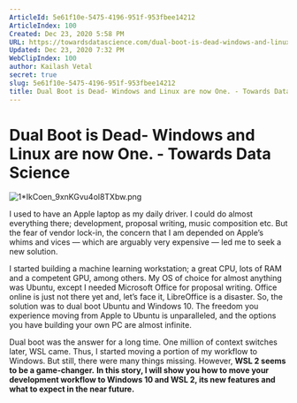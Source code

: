 ```yaml
---
ArticleId: 5e61f10e-5475-4196-951f-953fbee14212
ArticleIndex: 100
Created: Dec 23, 2020 5:58 PM
URL: https://towardsdatascience.com/dual-boot-is-dead-windows-and-linux-are-now-one-27555902a128
Updated: Dec 23, 2020 7:32 PM
WebClipIndex: 100
author: Kailash Vetal
secret: true
slug: 5e61f10e-5475-4196-951f-953fbee14212
title: Dual Boot is Dead- Windows and Linux are now One. - Towards Data Science
---
```

#  Dual Boot is Dead- Windows and Linux are now One. - Towards Data Science
![1*IkCoen_9xnKGvu4ol8TXbw.png](100%2010613d22c82b487cb84403ef9ebbc137/1IkCoen_9xnKGvu4ol8TXbw.png)

I used to have an Apple laptop as my daily driver. I could do almost everything there; development, proposal writing, music composition etc. But the fear of vendor lock-in, the concern that I am depended on Apple’s whims and vices — which are arguably very expensive — led me to seek a new solution.

I started building a machine learning workstation; a great CPU, lots of RAM and a competent GPU, among others. My OS of choice for almost anything was Ubuntu, except I needed Microsoft Office for proposal writing. Office online is just not there yet and, let’s face it, LibreOffice is a disaster. So, the solution was to dual boot Ubuntu and Windows 10. The freedom you experience moving from Apple to Ubuntu is unparalleled, and the options you have building your own PC are almost infinite.

Dual boot was the answer for a long time. One million of context switches later, WSL came. Thus, I started moving a portion of my workflow to Windows. But still, there were many things missing. However, **WSL 2 seems to be a game-changer.** **In this story, I will show you how to move your development workflow to Windows 10 and WSL 2, its new features and what to expect in the near future.**
